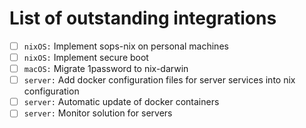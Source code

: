 # List of outstanding integrations

- [ ] `nixOS:` Implement sops-nix on personal machines
- [ ] `nixOS:` Implement secure boot
- [ ] `macOS:` Migrate 1password to nix-darwin
- [ ] `server:` Add docker configuration files for server services into nix configuration
- [ ] `server:` Automatic update of docker containers
- [ ] `server:` Monitor solution for servers